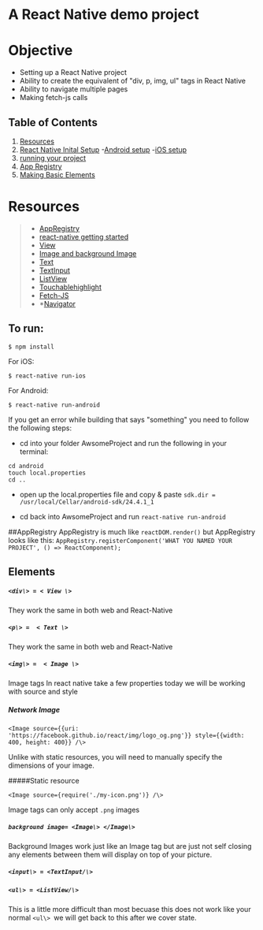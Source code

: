 # A React Native demo project

# Objective
* Setting up a React Native project
* Ability to create the equivalent of "div, p, img, ul" tags in React Native
* Ability to navigate multiple pages
* Making fetch-js calls

## Table of Contents
1. [Resources](#resources)
2. [React Native Inital Setup](https://github.com/Joshuaf91/react-native-for-android/blob/master/react-native-inital-setup.md#react-native-inital-setup)
	-[Android setup](https://github.com/Joshuaf91/react-native-for-android/blob/master/react-native-inital-setup.md#android-react-native-set-up)
	-[iOS setup](https://github.com/Joshuaf91/react-native-for-android/blob/master/react-native-inital-setup.md#ios-react-native-set-up)
3. [running your project](#to-run)
4. [App Registry](#appregistry)
5. [Making Basic Elements](#elements)

# Resources
>* [AppRegistry](https://facebook.github.io/react-native/docs/appregistry.html)
>* [react-native getting started](https://facebook.github.io/react-native/docs/getting-started.html)
>* [View](https://facebook.github.io/react-native/docs/view.html)
>* [Image and background Image](https://facebook.github.io/react-native/docs/image.html)
>* [Text](https://facebook.github.io/react-native/docs/text.html)
>* [TextInput](https://facebook.github.io/react-native/docs/textinput.html)
>* [ListView](https://facebook.github.io/react-native/docs/using-a-listview.html)
>* [Touchablehighlight](https://facebook.github.io/react-native/docs/touchablehighlight.html)
>* [Fetch-JS](https://developer.mozilla.org/en-US/docs/Web/API/Fetch_API)
>* *[Navigator](https://facebook.github.io/react-native/docs/using-navigators.html)




## To run:


`$ npm install` 

For iOS:

```
$ react-native run-ios
```
For Android:
```
$ react-native run-android
```

If you get an error while building that says "something" you need to follow the following steps:

- cd into your folder AwsomeProject and run the following in your terminal:

```
cd android
touch local.properties
cd ..
```

- open up the local.properties file and copy & paste `sdk.dir = /usr/local/Cellar/android-sdk/24.4.1_1`

- cd back into AwsomeProject and run `react-native run-android`

##AppRegistry
AppRegistry is much like `reactDOM.render()` but AppRegistry looks like this:
`AppRegistry.registerComponent('WHAT YOU NAMED YOUR PROJECT', () => ReactComponent);`

## Elements
##### `<div\> = < View \>`
They work the same in both web and React-Native 

##### `<p\> =  < Text \>`
They work the same in both web and React-Native

##### `<img\> =  < Image \>`
Image tags In react native take a few properties today we will be working with source and style

##### Network Image

```
<Image source={{uri: 'https://facebook.github.io/react/img/logo_og.png'}} style={{width: 400, height: 400}} /\>
```

Unlike with static resources, you will need to manually specify the dimensions of your image.

#####Static resource

```
<Image source={require('./my-icon.png')} /\>
```

Image tags can only accept `.png` images

##### `background image= <Image\> </Image\>`
Background Images work just like an Image tag but are just not self closing any elements between them will display on top of your picture.

##### `<input\> = <TextInput/\>`

##### `<ul\> = <ListView/\>`
This is a little more difficult than most becuase this does not work like your normal `<ul\> `we will get back to this after we cover state.


